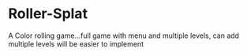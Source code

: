 # Roller-Splat
 A Color rolling game...full game with menu and multiple levels, can add multiple levels will be easier to implement
